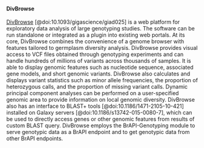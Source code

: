 #### DivBrowse

<!-- Sebastian B and Patrick K -->
[DivBrowse](https://divbrowse.ipk-gatersleben.de/) [@doi:10.1093/gigascience/giad025] is a web platform for exploratory data analysis of large genotyping studies. 
The software can be run standalone or integrated as a plugin into existing web portals. 
At its core, DivBrowse combines the convenience of a genome browser with features tailored to germplasm diversity analysis. 
DivBrowse provides visual access to VCF files obtained through genotyping experiments and can handle hundreds of millions of variants across thousands of samples.
It is able to display genomic features such as nucleotide sequence, associated gene models, and short genomic variants. DivBrowse also calculates and displays variant statistics such as minor allele frequencies, the proportion of heterozygous calls, and the proportion of missing variant calls. 
Dynamic principal component analyses can be performed on a user-specified genomic area to provide information on local genomic diversity. 
DivBrowse also has an interface to BLAST+ tools [@doi:10.1186/1471-2105-10-421] installed on Galaxy servers [@doi:10.1186/s13742-015-0080-7], which can be used to directly access genes or other genomic features from results of custom BLAST query. 
DivBrowse employs the BrAPI-Genotyping module to serve genotypic data as a BrAPI endpoint and to get genotypic data from other BrAPI endpoints.
